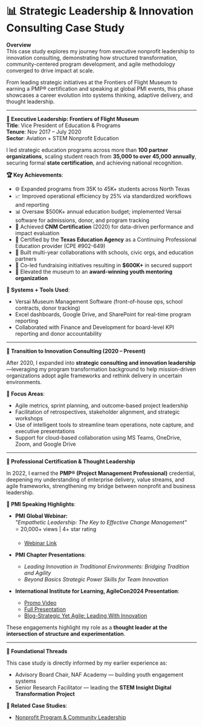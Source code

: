 # 📊 Strategic Leadership & Innovation Consulting Case Study

**Overview**  
This case study explores my journey from executive nonprofit leadership to innovation consulting, demonstrating how structured transformation, community-centered program development, and agile methodology converged to drive impact at scale.

From leading strategic initiatives at the Frontiers of Flight Museum to earning a PMP® certification and speaking at global PMI events, this phase showcases a career evolution into systems thinking, adaptive delivery, and thought leadership.

---

**🧭 Executive Leadership: Frontiers of Flight Museum**  
**Title**: Vice President of Education & Programs  
**Tenure**: Nov 2017 – July 2020  
**Sector**: Aviation + STEM Nonprofit Education

I led strategic education programs across more than **100 partner organizations**, scaling student reach from **35,000 to over 45,000 annually**, securing formal **state certification**, and achieving national recognition.

**🏆 Key Achievements**:
- 🌐 Expanded programs from 35K to 45K+ students across North Texas
- 📈 Improved operational efficiency by 25% via standardized workflows and reporting
- 📊 Oversaw $500K+ annual education budget; implemented Versai software for admissions, donor, and program tracking
- 🏅 Achieved **CNM Certification** (2020) for data-driven performance and impact evaluation
- 🧪 Certified by the **Texas Education Agency** as a Continuing Professional Education provider (CPE #902-649)
- 🤝 Built multi-year collaborations with schools, civic orgs, and education partners
- 💸 Co-led fundraising initiatives resulting in **$600K+** in secured support
- 🥇 Elevated the museum to an **award-winning youth mentoring organization**

**🔧 Systems + Tools Used**:
- Versai Museum Management Software (front-of-house ops, school contracts, donor tracking)
- Excel dashboards, Google Drive, and SharePoint for real-time program reporting
- Collaborated with Finance and Development for board-level KPI reporting and donor accountability

---

**🎯 Transition to Innovation Consulting (2020 – Present)**

After 2020, I expanded into **strategic consulting and innovation leadership**—leveraging my program transformation background to help mission-driven organizations adopt agile frameworks and rethink delivery in uncertain environments.

**🔑 Focus Areas**:
- Agile metrics, sprint planning, and outcome-based project leadership
- Facilitation of retrospectives, stakeholder alignment, and strategic workshops
- Use of intelligent tools to streamline team operations, note capture, and executive presentations
- Support for cloud-based collaboration using MS Teams, OneDrive, Zoom, and Google Drive

---

**🏅 Professional Certification & Thought Leadership**

In 2022, I earned the **PMP® (Project Management Professional)** credential, deepening my understanding of enterprise delivery, value streams, and agile frameworks, strengthening my bridge between nonprofit and business leadership.

**📣 PMI Speaking Highlights**:
- **PMI Global Webinar:**  
  _"Empathetic Leadership: The Key to Effective Change Management"_  
  ⭐ 20,000+ views | 4+ star rating
  - [Webinar Link](https://www.projectmanagement.com/videos/877046/empathetic-leadership--a-key-approach-to-effective-change-management-)

- **PMI Chapter Presentations**:
  - _Leading Innovation in Traditional Environments: Bridging Tradition and Agility_
  - _Beyond Basics Strategic Power Skills for Team Innovation_
 
- **International Institute for Learning, AgileCon2024 Presentation**:
  - [Promo Video](https://youtu.be/GDt5xkx7bqY?si=GIfaNRCOpjm3vNIb)
  - [Full Presentation](https://drive.google.com/file/d/1N4bnopboQl6bqfKVQqDuSfi9dOKSS1c0/view?usp=sharing)
  - [Blog-Strategic Yet Agile: Leading With Innovation](https://blog.iil.com/strategic-yet-agile-leading-with-innovation/)

These engagements highlight my role as a **thought leader at the intersection of structure and experimentation**.

---

**🔗 Foundational Threads**  

This case study is directly informed by my earlier experience as:
- Advisory Board Chair, NAF Academy — building youth engagement systems  
- Senior Research Facilitator — leading the **STEM Insight Digital Transformation Project**

**📁 Related Case Studies**:
- [Nonprofit Program & Community Leadership](https://github.com/AliciaMMorgan/Innovation-In-Action/blob/main/innovationnet-nonprofit-leadership/README.md)



